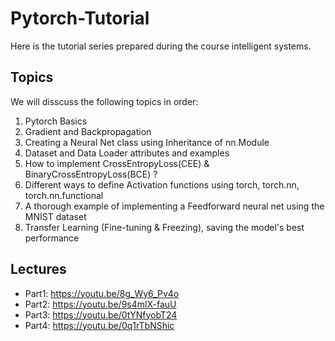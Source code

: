 # Pytorch-Tutorial
Here is the tutorial series prepared during the course intelligent systems.
## Topics
We will disscuss the following topics in order:
1. Pytorch Basics
2. Gradient and Backpropagation
3. Creating a Neural Net class using Inheritance of nn.Module
4. Dataset and Data Loader attributes and examples
5. How to implement CrossEntropyLoss(CEE) & BinaryCrossEntropyLoss(BCE) ?
6. Different ways to define Activation functions using torch, torch.nn, torch.nn.functional
7. A thorough example of implementing a Feedforward neural net using the MNIST dataset
8. Transfer Learning (Fine-tuning & Freezing), saving the model's best performance

## Lectures

  * Part1: https://youtu.be/8g_Wy6_Pv4o
  * Part2: https://youtu.be/9s4mlX-fauU
  * Part3: https://youtu.be/0tYNfyobT24
  * Part4: https://youtu.be/0q1rTbNShic
